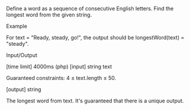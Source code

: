 Define a word as a sequence of consecutive English letters. Find the longest word from the given string.

Example

For text = "Ready, steady, go!", the output should be
longestWord(text) = "steady".

Input/Output

[time limit] 4000ms (php)
[input] string text

Guaranteed constraints:
4 ≤ text.length ≤ 50.

[output] string

The longest word from text. It's guaranteed that there is a unique output.